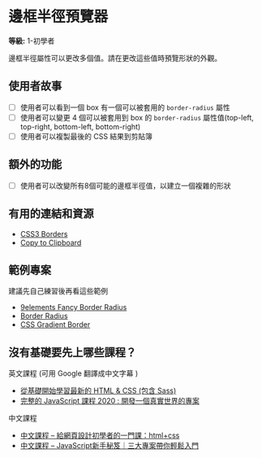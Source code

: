 # 邊框半徑預覽器

**等級:** 1-初學者

邊框半徑屬性可以更改多個值。請在更改這些值時預覽形狀的外觀。

## 使用者故事

-   [ ] 使用者可以看到一個 box 有一個可以被套用的 `border-radius` 屬性
-   [ ] 使用者可以變更 4 個可以被套用到 box 的 `border-radius` 屬性值(top-left, top-right, bottom-left, bottom-right)
-   [ ] 使用者可以複製最後的 CSS 結果到剪貼簿

## 額外的功能

-   [ ] 使用者可以改變所有8個可能的邊框半徑值，以建立一個複雜的形狀


## 有用的連結和資源

-   [CSS3 Borders](https://www.w3schools.com/css/css3_borders.asp)
-   [Copy to Clipboard](https://www.w3schools.com/howto/howto_js_copy_clipboard.asp)

## 範例專案 

建議先自己練習後再看這些範例

-   [9elements Fancy Border Radius](https://9elements.github.io/fancy-border-radius/)
-   [Border Radius](https://border-radius.com/)
-   [CSS Gradient Border](https://codepen.io/thebabydino/pen/zbqPVd)

## 沒有基礎要先上哪些課程？

英文課程 (可用 Google 翻譯成中文字幕 ) 

- [從基礎開始學習最新的 HTML & CSS (包含 Sass)](https://softnshare.com/modern-html-css-from-the-beginning/)
- [完整的 JavaScript 課程 2020 : 開發一個真實世界的專案](https://softnshare.com/the-complete-javascript-course/)

中文課程

- [中文課程 – 給網頁設計初學者的一門課：html+css](https://softnshare.com/htmlcss-d/)
- [中文課程 – JavaScript新手秘笈｜三大專案帶你輕鬆入門]( https://softnshare.com/%e4%b8%ad%e6%96%87%e8%aa%b2%e7%a8%8b-javascript%e6%96%b0%e6%89%8b%e7%a7%98%e7%ac%88/)
